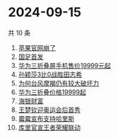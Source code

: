 # 2024-09-15

共 10 条

<!-- BEGIN ZHIHUSEARCH -->
<!-- 最后更新时间 Sun Sep 15 2024 00:24:11 GMT+0800 (China Standard Time) -->
1. [苹果官网崩了](https://www.zhihu.com/search?q=苹果官网崩了)
1. [国足首发](https://www.zhihu.com/search?q=国足首发)
1. [华为三折叠屏手机售价19999元起](https://www.zhihu.com/search?q=华为三折叠屏手机售价19999元起)
1. [孙颖莎3比0战胜田志希](https://www.zhihu.com/search?q=孙颖莎3比0战胜田志希)
1. [为何台风摩羯仍有较大破坏力](https://www.zhihu.com/search?q=为何台风摩羯仍有较大破坏力)
1. [华为三折叠价格19999起](https://www.zhihu.com/search?q=华为三折叠价格19999起)
1. [海银财富](https://www.zhihu.com/search?q=海银财富)
1. [王楚钦迎奥运会后首秀](https://www.zhihu.com/search?q=王楚钦迎奥运会后首秀)
1. [霉霉宣布支持哈里斯](https://www.zhihu.com/search?q=霉霉宣布支持哈里斯)
1. [库里官宣王者荣耀联动](https://www.zhihu.com/search?q=库里官宣王者荣耀联动)
<!-- END ZHIHUSEARCH -->
